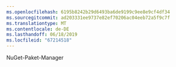 ```yaml
---
ms.openlocfilehash: 6195b8242b29d6493ba6de9199c9ee8e9cf4df34
ms.sourcegitcommit: ad203331ee9737e82ef70206ac04eeb72a5f9c7f
ms.translationtype: MT
ms.contentlocale: de-DE
ms.lasthandoff: 06/18/2019
ms.locfileid: "67214518"
---
```

NuGet-Paket-Manager